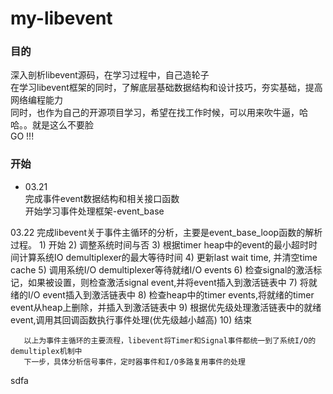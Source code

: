 # my-libevent
### 目的<br>
深入剖析libevent源码，在学习过程中，自己造轮子<br>
在学习libevent框架的同时，了解底层基础数据结构和设计技巧，夯实基础，提高网络编程能力<br>
同时，也作为自己的开源项目学习，希望在找工作时候，可以用来吹牛逼，哈哈。。就是这么不要脸<br>
GO !!! <br>

### 开始<br>
* 03.21  
完成事件event数据结构和相关接口函数<br>
		开始学习事件处理框架-event_base

03.22  完成libevent关于事件主循环的分析，主要是event_base_loop函数的解析过程。
       1) 开始
       2) 调整系统时间与否
       3) 根据timer heap中的event的最小超时时间计算系统IO demultiplexer的最大等待时间
       4) 更新last wait time, 并清空time cache
       5) 调用系统I/O demultiplexer等待就绪I/O events
       6) 检查signal的激活标记，如果被设置，则检查激活signal event,并将event插入到激活链表中
       7) 将就绪的I/O event插入到激活链表中
       8) 检查heap中的timer events,将就绪的timer event从heap上删除，并插入到激活链表中
       9) 根据优先级处理激活链表中的就绪event,调用其回调函数执行事件处理(优先级越小越高)
       10) 结束

       以上为事件主循环的主要流程，libevent将Timer和Signal事件都统一到了系统I/O的demultiplex机制中
       下一步，具体分析信号事件，定时器事件和I/O多路复用事件的处理
 
sdfa
